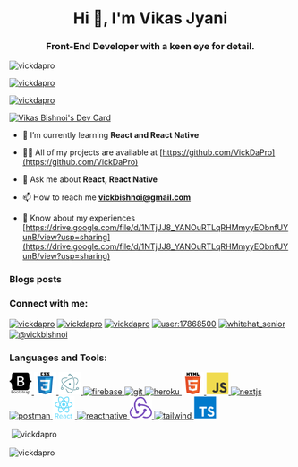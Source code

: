 <h1 align="center">Hi 👋, I'm Vikas Jyani</h1>
<h3 align="center">Front-End Developer with a keen eye for detail.</h3>

<p align="left"> <img src="https://komarev.com/ghpvc/?username=vickdapro&label=Profile%20views&color=0e75b6&style=flat" alt="vickdapro" /> </p>

<p align="left"> <a href="https://github.com/ryo-ma/github-profile-trophy"><img src="https://github-profile-trophy.vercel.app/?username=vickdapro" alt="vickdapro" /></a> </p>

<p align="left"> <a href="https://twitter.com/vickdapro" target="blank"><img src="https://img.shields.io/twitter/follow/vickdapro?logo=twitter&style=for-the-badge" alt="vickdapro" /></a> </p>

<a href="https://app.daily.dev/VickPro"><img src="https://api.daily.dev/devcards/fc8c8761ab864ee48ef5be67c9ecd624.png?r=iz5" width="400" alt="Vikas Bishnoi's Dev Card"/></a>

- 🌱 I’m currently learning **React and React Native**

- 👨‍💻 All of my projects are available at [https://github.com/VickDaPro](https://github.com/VickDaPro)

- 💬 Ask me about **React, React Native**

- 📫 How to reach me **vickbishnoi@gmail.com**

- 📄 Know about my experiences [https://drive.google.com/file/d/1NTjJJ8_YANOuRTLqRHMmyyEObnfUYunB/view?usp=sharing](https://drive.google.com/file/d/1NTjJJ8_YANOuRTLqRHMmyyEObnfUYunB/view?usp=sharing)

### Blogs posts
<!-- BLOG-POST-LIST:START -->
<!-- BLOG-POST-LIST:END -->

<h3 align="left">Connect with me:</h3>
<p align="left">
<a href="https://dev.to/vickdapro" target="blank"><img align="center" src="https://raw.githubusercontent.com/rahuldkjain/github-profile-readme-generator/master/src/images/icons/Social/devto.svg" alt="vickdapro" height="30" width="40" /></a>
<a href="https://twitter.com/vickdapro" target="blank"><img align="center" src="https://raw.githubusercontent.com/rahuldkjain/github-profile-readme-generator/master/src/images/icons/Social/twitter.svg" alt="vickdapro" height="30" width="40" /></a>
<a href="https://linkedin.com/in/vickdapro" target="blank"><img align="center" src="https://raw.githubusercontent.com/rahuldkjain/github-profile-readme-generator/master/src/images/icons/Social/linked-in-alt.svg" alt="vickdapro" height="30" width="40" /></a>
<a href="https://stackoverflow.com/users/user:17868500" target="blank"><img align="center" src="https://raw.githubusercontent.com/rahuldkjain/github-profile-readme-generator/master/src/images/icons/Social/stack-overflow.svg" alt="user:17868500" height="30" width="40" /></a>
<a href="https://instagram.com/whitehat_senior" target="blank"><img align="center" src="https://raw.githubusercontent.com/rahuldkjain/github-profile-readme-generator/master/src/images/icons/Social/instagram.svg" alt="whitehat_senior" height="30" width="40" /></a>
<a href="https://medium.com/@vickbishnoi" target="blank"><img align="center" src="https://raw.githubusercontent.com/rahuldkjain/github-profile-readme-generator/master/src/images/icons/Social/medium.svg" alt="@vickbishnoi" height="30" width="40" /></a>
</p>

<h3 align="left">Languages and Tools:</h3>
<p align="left"> <a href="https://getbootstrap.com" target="_blank" rel="noreferrer"> <img src="https://raw.githubusercontent.com/devicons/devicon/master/icons/bootstrap/bootstrap-plain-wordmark.svg" alt="bootstrap" width="40" height="40"/> </a> <a href="https://www.w3schools.com/css/" target="_blank" rel="noreferrer"> <img src="https://raw.githubusercontent.com/devicons/devicon/master/icons/css3/css3-original-wordmark.svg" alt="css3" width="40" height="40"/> </a> <a href="https://www.electronjs.org" target="_blank" rel="noreferrer"> <img src="https://raw.githubusercontent.com/devicons/devicon/master/icons/electron/electron-original.svg" alt="electron" width="40" height="40"/> </a> <a href="https://firebase.google.com/" target="_blank" rel="noreferrer"> <img src="https://www.vectorlogo.zone/logos/firebase/firebase-icon.svg" alt="firebase" width="40" height="40"/> </a> <a href="https://git-scm.com/" target="_blank" rel="noreferrer"> <img src="https://www.vectorlogo.zone/logos/git-scm/git-scm-icon.svg" alt="git" width="40" height="40"/> </a> <a href="https://heroku.com" target="_blank" rel="noreferrer"> <img src="https://www.vectorlogo.zone/logos/heroku/heroku-icon.svg" alt="heroku" width="40" height="40"/> </a> <a href="https://www.w3.org/html/" target="_blank" rel="noreferrer"> <img src="https://raw.githubusercontent.com/devicons/devicon/master/icons/html5/html5-original-wordmark.svg" alt="html5" width="40" height="40"/> </a> <a href="https://developer.mozilla.org/en-US/docs/Web/JavaScript" target="_blank" rel="noreferrer"> <img src="https://raw.githubusercontent.com/devicons/devicon/master/icons/javascript/javascript-original.svg" alt="javascript" width="40" height="40"/> </a> <a href="https://nextjs.org/" target="_blank" rel="noreferrer"> <img src="https://cdn.worldvectorlogo.com/logos/nextjs-2.svg" alt="nextjs" width="40" height="40"/> </a> <a href="https://postman.com" target="_blank" rel="noreferrer"> <img src="https://www.vectorlogo.zone/logos/getpostman/getpostman-icon.svg" alt="postman" width="40" height="40"/> </a> <a href="https://reactjs.org/" target="_blank" rel="noreferrer"> <img src="https://raw.githubusercontent.com/devicons/devicon/master/icons/react/react-original-wordmark.svg" alt="react" width="40" height="40"/> </a> <a href="https://reactnative.dev/" target="_blank" rel="noreferrer"> <img src="https://reactnative.dev/img/header_logo.svg" alt="reactnative" width="40" height="40"/> </a> <a href="https://redux.js.org" target="_blank" rel="noreferrer"> <img src="https://raw.githubusercontent.com/devicons/devicon/master/icons/redux/redux-original.svg" alt="redux" width="40" height="40"/> </a> <a href="https://tailwindcss.com/" target="_blank" rel="noreferrer"> <img src="https://www.vectorlogo.zone/logos/tailwindcss/tailwindcss-icon.svg" alt="tailwind" width="40" height="40"/> </a> <a href="https://www.typescriptlang.org/" target="_blank" rel="noreferrer"> <img src="https://raw.githubusercontent.com/devicons/devicon/master/icons/typescript/typescript-original.svg" alt="typescript" width="40" height="40"/> </a> </p>

<p>&nbsp;<img align="center" src="https://github-readme-stats.vercel.app/api?username=vickdapro&show_icons=true&locale=en" alt="vickdapro" /></p>

<p><img align="center" src="https://github-readme-streak-stats.herokuapp.com/?user=vickdapro&" alt="vickdapro" /></p>

